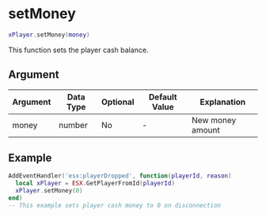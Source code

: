 # setMoney

```lua
xPlayer.setMoney(money)
```

This function sets the player cash balance.

## Argument

| Argument | Data Type | Optional | Default Value | Explanation      |
| -------- | --------- | -------- | ------------- | ---------------- |
| money    | number    | No       | -             | New money amount |

## Example

```lua
AddEventHandler('esx:playerDropped', function(playerId, reason)
  local xPlayer = ESX.GetPlayerFromId(playerId)
  xPlayer.setMoney(0)
end)
-- This example sets player cash money to 0 on disconnection
```
